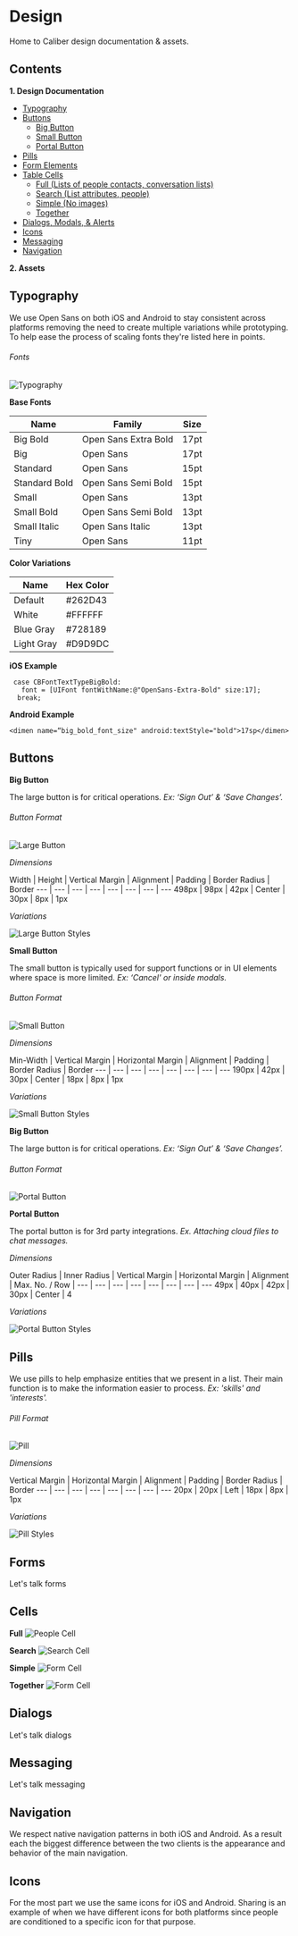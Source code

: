 # Design

Home to Caliber design documentation & assets.

## Contents

**1. Design Documentation**
  * [Typography](#typography)
  * [Buttons](#buttons)
    * [Big Button](#big-button)
    * [Small Button](#small-button)
    * [Portal Button](#portal-button)
  * [Pills](#pills)
  * [Form Elements](#forms)
  * [Table Cells](#cells)
    * [Full (Lists of people contacts, conversation lists)](#person-cell)
    * [Search (List attributes, people)](#search-cell)
    * [Simple (No images)](#form-cell)
    * [Together](#together-cell)
  * [Dialogs, Modals, & Alerts](#dialogs)
  * [Icons](#icons)
  * [Messaging](#messaging)
  * [Navigation](#navigation)

**2. Assets**

## Typography

We use Open Sans on both iOS and Android to stay consistent across platforms removing the need to create multiple variations while prototyping. To help ease the process of scaling fonts they're listed here in points.

###### Fonts

![Typography](/support/typography.png "Typography")


**Base Fonts**

| Name | Family | Size  |
--- | --- | ---
| Big Bold | Open Sans Extra Bold   | 17pt  |
| Big | Open Sans | 17pt |
| Standard | Open Sans | 15pt |
| Standard Bold | Open Sans Semi Bold | 15pt |
| Small | Open Sans | 13pt |
| Small Bold | Open Sans Semi Bold | 13pt |
| Small Italic | Open Sans Italic | 13pt |
| Tiny | Open Sans | 11pt |

**Color Variations**

| Name | Hex Color
--- | ---
Default | #262D43
White | #FFFFFF
Blue Gray | #728189
Light Gray | #D9D9DC


**iOS Example**
```
 case CBFontTextTypeBigBold:
   font = [UIFont fontWithName:@"OpenSans-Extra-Bold" size:17];
  break;
```

**Android Example**
```
<dimen name=“big_bold_font_size" android:textStyle="bold">17sp</dimen>
```

## Buttons

**<a id="big-button">Big Button</a>**

The large button is for critical operations. *Ex: ‘Sign Out’ & ‘Save Changes’.*

###### Button Format

![Large Button](/support/button-large.png "Large Button")

*Dimensions*

Width | Height | Vertical Margin | Alignment | Padding | Border Radius | Border
--- | --- | --- | --- | --- | --- | --- | ---
498px | 98px | 42px | Center | 30px | 8px | 1px

*Variations*

![Large Button Styles](/support/button-large-styles.png "Large Button Styles")

**<a id="small-button">Small Button</a>**

The small button is typically used for support functions or in UI elements where space is more limited. *Ex: ‘Cancel' or inside modals.*

###### Button Format

![Small Button](/support/button-small.png "Small Button")

*Dimensions*

Min-Width | Vertical Margin | Horizontal Margin | Alignment | Padding | Border Radius | Border
--- | --- | --- | --- | --- | --- | --- | ---
190px | 42px | 30px | Center | 18px | 8px | 1px

*Variations*

![Small Button Styles](/support/button-small-styles.png "Small Button Styles")

**<a id="big-button">Big Button</a>**

The large button is for critical operations. *Ex: ‘Sign Out’ & ‘Save Changes’.*

###### Button Format

![Portal Button](/support/button-portal.png "Portal Button")

**<a id="portal-button">Portal Button</a>**

The portal button is for 3rd party integrations. *Ex. Attaching cloud files to chat messages.*

*Dimensions*

Outer Radius | Inner Radius | Vertical Margin | Horizontal Margin | Alignment | Max. No. / Row |
--- | --- | --- | --- | --- | --- | --- | ---
49px | 40px | 42px | 30px | Center | 4

*Variations*

![Portal Button Styles](/support/button-portal-styles.png "Portal Button Styles")


## Pills

We use pills to help emphasize entities that we present in a list. Their main function is to make the information easier to process. *Ex: 'skills' and 'interests'.*

###### Pill Format

![Pill](/support/pill.png "Pill")

*Dimensions*

Vertical Margin | Horizontal Margin | Alignment | Padding | Border Radius | Border
--- | --- | --- | --- | --- | --- | --- | ---
20px | 20px | Left | 18px | 8px | 1px

*Variations*

![Pill Styles](/support/pill-styles.png "Pill Styles")

## Forms

Let's talk forms

## Cells

**<a id="person-cell">Full</a>**
![People Cell](/support/person-cell.png "List of people")

**<a id="search-cell">Search</a>**
![Search Cell](/support/search-cell.png "Search list")

**<a id="search-cell">Simple</a>**
![Form Cell](/support/form-cell.png "Form list")

**<a id="together-cell">Together</a>**
![Form Cell](/support/together-cell.png "Together")

## Dialogs

Let's talk dialogs

## Messaging

Let's talk messaging

## Navigation

We respect native navigation patterns in both iOS and Android. As a result each the biggest difference between the two clients is the appearance and behavior of the main navigation.

## Icons

For the most part we use the same icons for iOS and Android. Sharing is an example of when we have different icons for both platforms since people are conditioned to a specific icon for that purpose.
